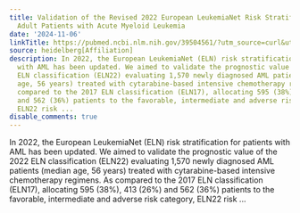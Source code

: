 ```yaml
---
title: Validation of the Revised 2022 European LeukemiaNet Risk Stratification in
  Adult Patients with Acute Myeloid Leukemia
date: '2024-11-06'
linkTitle: https://pubmed.ncbi.nlm.nih.gov/39504561/?utm_source=curl&utm_medium=rss&utm_campaign=pubmed-2&utm_content=1FakS-2QOkCT8HsMOQP1bCRQ4YzyumYOmxmF0moLsQ3dFB1E9V&fc=20220326224207&ff=20241107171252&v=2.18.0.post9+e462414
source: heidelberg[Affiliation]
description: In 2022, the European LeukemiaNet (ELN) risk stratification for patients
  with AML has been updated. We aimed to validate the prognostic value of the 2022
  ELN classification (ELN22) evaluating 1,570 newly diagnosed AML patients (median
  age, 56 years) treated with cytarabine-based intensive chemotherapy regimens. As
  compared to the 2017 ELN classification (ELN17), allocating 595 (38%), 413 (26%)
  and 562 (36%) patients to the favorable, intermediate and adverse risk category,
  ELN22 risk ...
disable_comments: true
---
```

In 2022, the European LeukemiaNet (ELN) risk stratification for patients with AML has been updated. We aimed to validate the prognostic value of the 2022 ELN classification (ELN22) evaluating 1,570 newly diagnosed AML patients (median age, 56 years) treated with cytarabine-based intensive chemotherapy regimens. As compared to the 2017 ELN classification (ELN17), allocating 595 (38%), 413 (26%) and 562 (36%) patients to the favorable, intermediate and adverse risk category, ELN22 risk ...